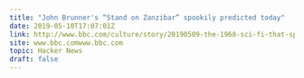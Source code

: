 ```yaml
---
title: "John Brunner's “Stand on Zanzibar” spookily predicted today"
date: 2019-05-10T17:07:01Z
link: http://www.bbc.com/culture/story/20190509-the-1968-sci-fi-that-spookily-predicted-today?utm_medium=RSS&utm_source=hune
site: www.bbc.comwww.bbc.com
topic: Hacker News
draft: false
---
```

